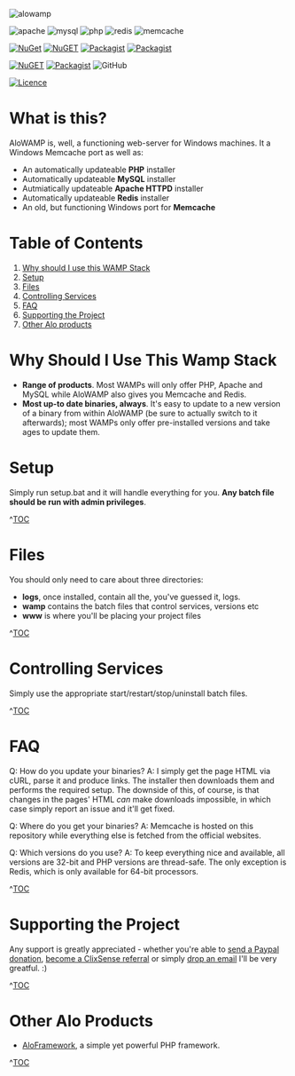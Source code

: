 ![alowamp](https://cloud.githubusercontent.com/assets/4998038/7642238/60e80d32-fa87-11e4-9324-55aa30403a66.png)

 ![apache](https://img.shields.io/badge/Apache-UPDATEABLE-brightgreen.png?style=plastic) ![mysql](https://img.shields.io/badge/MySQL-UPDATEABLE-brightgreen.png?style=plastic) ![php](https://img.shields.io/badge/PHP-UPDATEABLE-brightgreen.png?style=plastic) ![redis](https://img.shields.io/badge/Redis-UPDATEABLE-brightgreen.png?style=plastic) ![memcache](https://img.shields.io/badge/Memcache-Preset-yellow.png?style=plastic)

[![NuGet](http://img.shields.io/nuget/v/aloWAMP.png?label=NuGet%20release&style=plastic)](https://www.nuget.org/packages/AloWAMP/) [![NuGET](http://img.shields.io/nuget/vpre/aloWAMP.png?label=NuGet%20pre-release&color=orange&style=plastic)](https://www.nuget.org/packages/AloWAMP/) 
[![Packagist](https://img.shields.io/packagist/v/alorel/alo-wamp.png?style=plastic&label=Packagist%20release)](https://packagist.org/packages/alorel/alo-wamp) [![Packagist](https://img.shields.io/packagist/vpre/alorel/alo-wamp.png?style=plastic&label=Packagist%20pre-release)](https://packagist.org/packages/alorel/alo-wamp)

[![NuGET](http://img.shields.io/nuget/dt/aloWAMP.png?label=NuGET%20downloads&style=plastic)](https://www.nuget.org/packages/AloWAMP/) [![Packagist](https://img.shields.io/packagist/dt/alorel/alo-wamp.png?style=plastic&label=Packagist%20downloads)](https://packagist.org/packages/alorel/alo-wamp) ![GitHub](https://img.shields.io/github/downloads/alorel/aloWAMP/latest/total.png?label=GitHub%20downloads&style=plastic)

[![Licence](https://img.shields.io/github/license/alorel/aloWAMP.png?style=plastic&label=Licence)](LICENCE)

# What is this? #
AloWAMP is, well, a functioning web-server for Windows machines. It a Windows Memcache port as well as:

* An automatically updateable **PHP** installer
* Automatically updateable **MySQL** installer
* Autmiatically updateable **Apache HTTPD** installer
* Automatically updateable **Redis** installer
* An old, but functioning Windows port for **Memcache**

# Table of Contents #

1. [Why should I use this WAMP Stack](#why-should-i-use-this-wamp-stack)
2. [Setup](#setup)
3. [Files](#files)
4. [Controlling Services](#controlling-services)
5. [FAQ](#faq)
6. [Supporting the Project](#supporting-the-project)
7. [Other Alo products](#other-alo-products)

# Why Should I Use This Wamp Stack #

* **Range of products**. Most WAMPs will only offer PHP, Apache and MySQL while AloWAMP also gives you Memcache and Redis.
* **Most up-to date binaries, always**. It's easy to update to a new version of a binary from within AloWAMP (be sure to actually switch to it afterwards); most WAMPs only offer pre-installed versions and take ages to update them.

# Setup #
Simply run setup.bat and it will handle everything for you.  **Any batch file should be run with admin privileges**.

^[TOC](#table-of-contents)

# Files #
You should only need to care about three directories:

* **logs**, once installed, contain all the, you've guessed it, logs.
* **wamp** contains the batch files that control services, versions etc
* **www** is where you'll be placing your project files

^[TOC](#table-of-contents)

# Controlling Services #
Simply use the appropriate start/restart/stop/uninstall batch files.

^[TOC](#table-of-contents)

# FAQ #
Q: How do you update your binaries?
A: I simply get the page HTML via cURL, parse it and produce links. The installer then downloads them and performs the required setup. The downside of this, of course, is that changes in the pages' HTML *can* make downloads impossible, in which case simply report an issue and it'll get fixed.

Q: Where do you get your binaries?
A: Memcache is hosted on this repository while everything else is fetched from the official websites.

Q: Which versions do you use?
A: To keep everything nice and available, all versions are 32-bit and PHP versions are thread-safe. The only exception is Redis, which is only available for 64-bit processors.

^[TOC](#table-of-contents)

# Supporting the Project #
Any support is greatly appreciated - whether you're able to [send a Paypal donation](https://www.paypal.com/cgi-bin/webscr?cmd=_s-xclick&hosted_button_id=UEPH3KQJKEQDE), [become a ClixSense referral](http://www.clixsense.com/?r=4639931&c=alo-wamp&s=102) or simply [drop an email](mailto:a.molcanovas@gmail.com) I'll be very greatful. :)

^[TOC](#table-of-contents)

# Other Alo Products #

* [AloFramework](https://github.com/Alorel/alo-framework), a simple yet powerful PHP framework.

^[TOC](#table-of-contents)